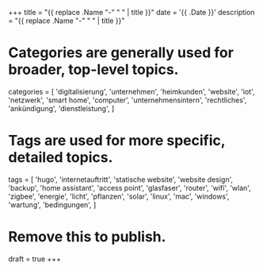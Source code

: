 +++
title = "{{ replace .Name "-" " " | title }}"
date = '{{ .Date }}'
description = "{{ replace .Name "-" " " | title }}"
# Categories are generally used for broader, top-level topics.
categories = [
 'digitalisierung',
 'unternehmen',
 'heimkunden',
 'website',
 'iot',
 'netzwerk',
 'smart home',
 'computer',
 'unternehmensintern',
 'rechtliches',
 'ankündigung',
 'dienstleistung',
]
# Tags are used for more specific, detailed topics.
tags = [
 'hugo',
 'internetauftritt',
 'statische website',
 'website design',
 'backup',
 'home assistant',
 'access point',
 'glasfaser',
 'router',
 'wifi',
 'wlan',
 'zigbee',
 'energie',
 'licht',
 'pflanzen',
 'solar',
 'linux',
 'mac',
 'windows',
 'wartung',
 'bedingungen',
]
# Remove this to publish.
draft = true
+++
